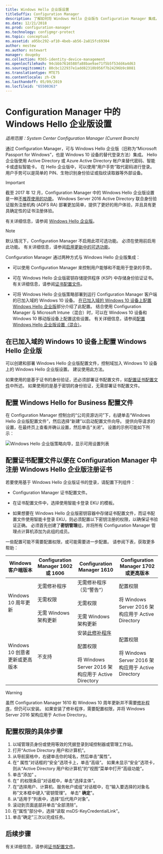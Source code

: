 ```yaml
---
title: Windows Hello 企业版设置
titleSuffix: Configuration Manager
description: 了解如何将 Windows Hello 企业版与 Configuration Manager 集成。
ms.date: 12/21/2018
ms.prod: configuration-manager
ms.technology: configmgr-protect
ms.topic: conceptual
ms.assetid: a95bc292-af10-4beb-ab56-2a815fc69304
author: mestew
ms.author: mstewart
manager: dougeby
ms.collection: M365-identity-device-management
ms.openlocfilehash: 94cbbb7616588fa88bae9ae71f5b5f53dd4a4d63
ms.sourcegitcommit: 80cbc122937e1add82310b956f7b24296b9c8081
ms.translationtype: MTE75
ms.contentlocale: zh-CN
ms.lasthandoff: 05/09/2019
ms.locfileid: "65500363"
---
```

# <a name="windows-hello-for-business-settings-in-configuration-manager"></a>Configuration Manager 中的 Windows Hello 企业版设置

*适用范围：System Center Configuration Manager (Current Branch)*

<!--1245704-->
通过 Configuration Manager，可与 Windows Hello 企业版（旧称为“Microsoft Passport for Windows”，也是 Windows 10 设备的替代登录方法）集成。 Hello 企业版使用 Active Directory 或 Azure Active Directory 帐户来替代密码、智能卡或虚拟智能卡。 在 Hello 企业版中，可以使用“用户手势”取代密码进行登录。 用户手势可以是简单的 PIN、生物识别身份验证或指纹读取器等外部设备。


> [!Important]  
> 截至 2017 年 12 月，Configuration Manager 中的 Windows Hello 企业版设置是一种[不推荐使用的功能](/sccm/core/plan-design/changes/deprecated/removed-and-deprecated-cmfeatures)。 Windows Server 2016 Active Directory 联合身份验证服务注册机构 (ADFS RA) 部署更加简单，提供了更好的用户体验，并且具有更具确定性的证书注册体验。  


有关详细信息，请参阅 [Windows Hello 企业版](https://docs.microsoft.com/windows/access-protection/hello-for-business/hello-identity-verification)。


> [!Note]  
> 默认情况下，Configuration Manager 不启用此项可选功能。 必须在使用前启用此功能。 有关详细信息，请参阅[启用更新中的可选功能](/sccm/core/servers/manage/install-in-console-updates#bkmk_options)。<!--505213-->  


Configuration Manager 通过两种方式与 Windows Hello 企业版集成：  

- 可以使用 Configuration Manager 来控制用户能够和不能用于登录的手势。  

- 可在 Windows Hello 企业版密钥存储提供程序 (KSP) 中存储身份验证证书。 有关详细信息，请参阅[证书配置文件](introduction-to-certificate-profiles.md)。  

- 可将 Windows Hello 企业版策略部署到运行 Configuration Manager 客户端的已加入域的 Windows 10 设备。 [在已加入域的 Windows 10 设备上配置 Windows Hello 企业版](#configure-windows-hello-for-business-on-domain-joined-windows-10-devices)部分介绍了此配置。 结合使用 Configuration Manager 与 Microsoft Intune（混合）时，可以在 Windows 10 设备和 Windows 10 移动版设备上配置这些设置。 有关详细信息，请参阅[配置 Windows Hello 企业版设置（混合）](/sccm/mdm/deploy-use/windows-hello-for-business-settings)。



## <a name="configure-windows-hello-for-business-on-domain-joined-windows-10-devices"></a>在已加入域的 Windows 10 设备上配置 Windows Hello 企业版

可以创建和部署 Windows Hello 企业版配置文件，控制域加入 Windows 10 设备上的 Windows Hello 企业版设置。 建议使用此方法。


如果使用的是基于证书的身份验证，还必须部署证书配置文件，如[配置证书配置文件](#configure-a-certificate-profile-to-enroll-the-windows-hello-for-business-enrollment-certificate-in-configuration-manager)中所述。 如果使用的是基于密钥的身份验证，无需部署证书配置文件。



## <a name="configure-a-windows-hello-for-business-profile"></a>配置 Windows Hello for Business 配置文件  

在 Configuration Manager 控制台的“公司资源访问”下，右键单击“Windows Hello 企业版配置文件”，然后选择“新建”以启动配置文件向导。 提供向导请求的设置，在最终页上查看并确认设置，然后单击“关闭”。 设置的示例可能如下所示：  

![Windows Hello 企业版策略向导，显示可用设置列表](../media/Hello-for-Business-settings.png)



## <a name="configure-a-certificate-profile-to-enroll-the-windows-hello-for-business-enrollment-certificate-in-configuration-manager"></a>配置证书配置文件以便在 Configuration Manager 中注册 Windows Hello 企业版注册证书  

若要使用基于 Windows Hello 企业版证书的登录，请配置下列组件：  

-   Configuration Manager 证书配置文件。  

-   在证书配置文件中，选择使用智能卡登录 EKU 的模板。  

-   如果想要在 Windows Hello 企业版密钥容器中存储证书配置文件，而证书配置文件使用智能卡登录 EKU，则必须配置以下密钥注册的权限，以确保证书验证正确。
必须首先创建了**密钥管理**组，并将所有 Configuration Manager 管理点计算机添加为此组的成员。

一些配置可能不需要配置权限，或可能需要进一步配置。 请参阅下表，获取更多帮助：

|Windows 客户端版本|Configuration Manager 1602 或 1606|Configuration Manager 1610|Configuration Manager 1702 或更高版本|
|-|-|-|-|
|Windows 10 周年更新|无需修补程序<br><br>无需权限<br><br>无需 Windows 架构更新|无需修补程序（见“警告”）<br><br>无需权限<br><br>无需 Windows 架构更新|配置权限<br><br>将 Windows Server 2016 架构应用于 Active Directory|
|Windows 10 创意者更新或更高版本|不支持|安装[此修补程序](https://support.microsoft.com/help/4010155/update-rollup-for-system-center-configuration-manager-current-branch-v)<br><br>配置权限<br><br>将 Windows Server 2016 架构应用于 Active Directory|配置权限<br><br>将 Windows Server 2016 架构应用于 Active Directory|

> [!WARNING]
> 虽然 Configuration Manager 1610 和 Windows 10 周年更新并不需要[修补程序](https://support.microsoft.com/help/4010155/update-rollup-for-system-center-configuration-manager-current-branch-v)，但仍可以安装。  如果安装了修补程序，需要配置权限，并将 Windows Server 2016 架构应用于 Active Directory。

## <a name="to-configure-permissions"></a>配置权限的具体步骤

1.  以域管理员身份或使用等效的凭据登录到域控制器或管理工作站。
2.  打开“Active Directory 用户和计算机”。
3.  从导航窗格中，右键单击你的域名，然后单击“属性”。
4.  在“*<domain name>* 属性”对话框的“安全”选项卡上，单击“高级”。 如果未显示“安全”选项卡，则从“Active Directory 用户和计算机”的“视图”菜单中打开“高级功能”。
5.  单击“添加” 。
6.  在“*<domain name>* 的权限条目”对话框中，单击“选择主体”。
7.  在“选择用户、计算机、服务帐户或组”对话框中，在“输入要选择的对象名称”文本框中键入“密钥管理”。 单击" **确定**"。
8.  从“适用于”列表中，选择“后代用户对象”。
9.  滚动到页面底部并单击“全部清除”。
10. 在“属性”部分中，选择“读取 msDS-KeyCredentialLink”。
11. 单击“确定”三次以完成任务。


## <a name="next-steps"></a>后续步骤

有关详细信息，请参阅[证书配置文件](introduction-to-certificate-profiles.md)。  




